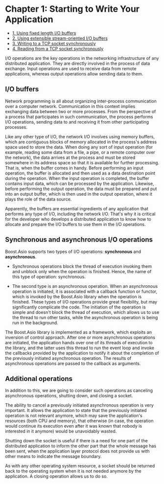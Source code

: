 # Chapter 1: Starting to Write Your Application

- [1. Using fixed length I/O buffers](recipe_01/README.md)
- [2. Using extensible stream-oriented I/O buffers](recipe_02/README.md)
- [3. Writing to a TCP socket synchronously](recipe_03/README.md)
- [4. Reading from a TCP socket synchronously](recipe_04/README.md)

I/O operations are the key operations in the networking infrastructure of any distributed application. They are directly involved in the process of data exchange. Input operations are used to receive data from remote applications, whereas output operations allow sending data to them.

## I/O buffers
Network programming is all about organizing inter-process communication over a computer network. Communication in this context implies exchanging data between two or more processes. From the perspective of a process that participates in such communication, the process performs I/O operations, sending data to and receiving it from other participating processes.

Like any other type of I/O, the network I/O involves using memory buffers, which are contiguous blocks of memory allocated in the process's address space used to store the data. When doing any sort of input operation (for example, reading some data from a file, a pipe, or a remote computer over the network), the data arrives at the process and must be stored somewhere in its address space so that it is available for further processing. That is, when the buffer comes in handy. Before performing an input operation, the buffer is allocated and then used as a data destination point during the operation. When the input operation is completed, the buffer contains input data, which can be processed by the application. Likewise, before performing the output operation, the data must be prepared and put into an output buffer, which is then used in the output operation, where it plays the role of the data source.

Apparently, the buffers are essential ingredients of any application that performs any type of I/O, including the network I/O. That's why it is critical for the developer who develops a distributed application to know how to allocate and prepare the I/O buffers to use them in the I/O operations.

## Synchronous and asynchronous I/O operations
Boost.Asio supports two types of I/O operations: **synchronous** and **asynchronous**.
- Synchronous operations block the thread of execution invoking them and unblock only when the operation is finished. Hence, the name of this type of operation: synchronous.

- The second type is an asynchronous operation. When an asynchronous operation is initiated, it is associated with a callback function or functor, which is invoked by the Boost.Asio library when the operation is finished. These types of I/O operations provide great flexibility, but may significantly complicate the code. The initiation of the operation is simple and doesn't block the thread of execution, which allows us to use the thread to run other tasks, while the asynchronous operation is being run in the background.

The Boost.Asio library is implemented as a framework, which exploits an inversion of control approach. After one or more asynchronous operations are initiated, the application hands over one of its threads of execution to the library, and the latter uses this thread to run the event loop and invoke the callbacks provided by the application to notify it about the completion of the previously initiated asynchronous operation. The results of asynchronous operations are passed to the callback as arguments.

## Additional operations
In addition to this, we are going to consider such operations as canceling asynchronous operations, shutting down, and closing a socket.

The ability to cancel a previously initiated asynchronous operation is very important. It allows the application to state that the previously initiated operation is not relevant anymore, which may save the application's resources (both CPU and memory), that otherwise (in case, the operation would continue its execution even after it was known that nobody is interested in it anymore) would be unavoidably wasted.

Shutting down the socket is useful if there is a need for one part of the distributed application to inform the other part that the whole message has been sent, when the application layer protocol does not provide us with other means to indicate the message boundary.

As with any other operating system resource, a socket should be returned back to the operating system when it is not needed anymore by the application. A closing operation allows us to do so.

